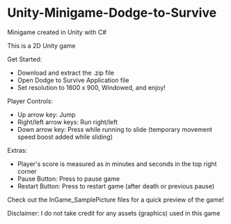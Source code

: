 # Unity-Minigame-Dodge-to-Survive
Minigame created in Unity with C#

This is a 2D Unity game 

Get Started:
- Download and extract the .zip file
- Open Dodge to Survive Application file
- Set resolution to 1600 x 900, Windowed, and enjoy!

Player Controls:
- Up arrow key: Jump
- Right/left arrow keys: Run right/left
- Down arrow key: Press while running to slide (temporary movement speed boost added while sliding)

Extras:
- Player's score is measured as in minutes and seconds in the top right corner
- Pause Button: Press to pause game
- Restart Button: Press to restart game (after death or previous pause)

Check out the InGame_SamplePicture files for a quick preview of the game!

Disclaimer: I do not take credit for any assets (graphics) used in this game
